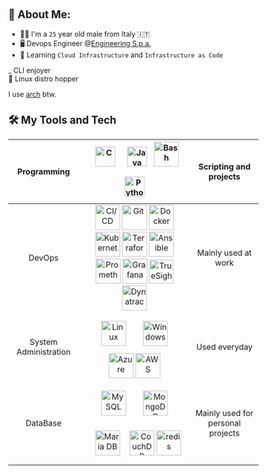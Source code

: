 ## 🦆 About Me:

- 👦🏼 I'm a `25` year old male from Italy 🇮🇹
- 🖥️ Devops Engineer @[Engineering S.p.a.](https://www.eng.it/)
- 📖 Learning `Cloud Infrastructure` and `Infrastructure as Code`

 \_ CLI enjoyer <br>
 🐧 Linux distro hopper

I use [arch](https://archlinux.org/) btw.

## 🛠️ My Tools and Tech

<!--
List hell. Be my guest, I will explain absolutely nothing
-->

| Programming |    <a href="https://en.wikipedia.org/wiki/C_(programming_language)" title="C"><img style="margin: 10px" src="https://profilinator.rishav.dev/skills-assets/c-original.svg" alt="C" height="40" /></a> <a href="https://www.java.com/" title="Java"><img style="margin: 10px" src="https://profilinator.rishav.dev/skills-assets/java-original-wordmark.svg" alt="Java" height="40" /></a> <a href="https://www.gnu.org/software/bash/" title="Bash"><img style="margin: 15 px" src="https://user-images.githubusercontent.com/25181517/192158606-7c2ef6bd-6e04-47cf-b5bc-da2797cb5bda.png" alt="Bash" height="50" /></a> <a href="https://www.python.org/" title="Python"><img style="margin: 10px" src="https://profilinator.rishav.dev/skills-assets/python-original.svg" alt="Python" height="40" /></a>    | Scripting and projects |
| :---------: | :-------------------------------------------------------------------------------------------------------------------------------------------------------------------------------------------------------------------------------------------------------------------------------------------------------------------------------------------------------------------------------------------------------------------------------------------------------------------------------------------------------------------------------------------------------------------------------------------------------------------------------------------------------------------------------------------------------------------------------------------------------------------------------------------------------------------------------------------------------------------------------------------------------------------------------------------------------------------------------------------------------------------------------------------: | :--------------------------------------------: |
|   DevOps    | <a href="https://www.redhat.com/en/topics/devops/what-is-ci-cd" title="CI/CD"><img style="margin: 15 px" src="https://user-images.githubusercontent.com/25181517/183868728-b2e11072-00a5-47e2-8a4e-4ebbb2b8c554.png" alt="CI/CD" height="50" /></a> <a href="https://git-scm.com/" title="Git"><img style="margin: 15 px" src="https://user-images.githubusercontent.com/25181517/192108372-f71d70ac-7ae6-4c0d-8395-51d8870c2ef0.png" alt="Git" height="50" /></a> <a href="https://www.docker.com/" title="Docker"><img style="margin: 15 px" src="https://user-images.githubusercontent.com/25181517/117207330-263ba280-adf4-11eb-9b97-0ac5b40bc3be.png" alt="Docker" height="50" /></a> <a href="https://kubernetes.io" title="Kubernetes"><img style="margin: 15 px" src="https://user-images.githubusercontent.com/25181517/182534006-037f08b5-8e7b-4e5f-96b6-5d2a5558fa85.png" alt="Kubernetes" height="50" /></a> <a href="https://www.terraform.io/" title="Terraform"><img style="margin: 15 px" src="https://user-images.githubusercontent.com/25181517/183345121-36788a6e-5462-424a-be67-af1ebeda79a2.png" alt="Terraform" height="50" /></a> <a href="https://www.ansible.com/" title="Ansible"><img src="https://cdn.jsdelivr.net/gh/devicons/devicon/icons/ansible/ansible-original.svg" alt='Ansible' height="50"/></a> <a href="https://prometheus.io/" title="Prometheus"><img style="margin: 15 px" src="https://user-images.githubusercontent.com/25181517/182534182-c510199a-7a4d-4084-96e3-e3db2251bbce.png" alt="Prometheus" height="50" /></a> <a href="https://grafana.com/" title="Grafana"><img style="margin: 15 px" src="https://user-images.githubusercontent.com/25181517/182534075-4962068b-4407-46c2-ac67-ddcb86af30cc.png" alt="Grafana" height="50" /></a> <a href="https://www.bmc.com/it-solutions/truesight.html" title="TrueSight"><img style="margin: 15 px" src="https://yt3.ggpht.com/a/AATXAJxbuTLEyKdd1oy1R9S0etakZt0Gg8T-ayW_eA=s900-c-k-c0xffffffff-no-rj-mo" alt="TrueSight" height="48" /></a> <a href="https://www.dynatrace.com/" title="Dynatrace"><img style="margin: 15 px" src="https://avatars.githubusercontent.com/u/6412311?s=200&v=4" alt="Dynatrace" height="50" /></a>  |         Mainly used at work          |
|  System Administration   |                                                                                                                                                                                                                                                                                                                     <a href="https://www.linux.com/" title="Linux"><img style="margin: 15px" src="https://profilinator.rishav.dev/skills-assets/linux-original.svg" alt="Linux" height="50" /></a> <a href="https://www.microsoft.com/en-us/windows" title="Microsoft"><img style="margin: 15px" src="https://user-images.githubusercontent.com/25181517/186884150-05e9ff6d-340e-4802-9533-2c3f02363ee3.png" alt="Windows" height="50" /></a> <a href="https://portal.azure.com/" title="Azure"><img style="margin: 15 px" src="https://user-images.githubusercontent.com/25181517/183911544-95ad6ba7-09bf-4040-ac44-0adafedb9616.png" alt="Azure" height="50" /></a> <a href="https://aws.amazon.com/" title="AWS"><img style="margin: 15 px" src="https://user-images.githubusercontent.com/25181517/183896132-54262f2e-6d98-41e3-8888-e40ab5a17326.png" alt="AWS" height="50" /></a>                                                                                                                                                                                                                                                                                                               |                  Used everyday                 |
|  DataBase   |                                                                                                                                                                                                                                                                                                                      <a href="https://www.mysql.com/" title="MySQL"><img style="margin: 15px" src="https://profilinator.rishav.dev/skills-assets/mysql-original-wordmark.svg" alt="MySQL" height="50" /></a> <a href="https://www.mongodb.com" title="MongoDB"><img style="margin: 15px" src="https://profilinator.rishav.dev/skills-assets/mongodb-original-wordmark.svg" alt="MongoDB" height="50" /></a> <a href="https://mariadb.org/" title="MariaDB"><img style="margin: 15px" src="https://profilinator.rishav.dev/skills-assets/mariadb.png" alt="Maria DB" height="50" /></a> <a href="https://couchdb.apache.org/" title="CouhDB"><img style="margin: 15 px" src="https://user-images.githubusercontent.com/25181517/188324073-16ec2fcc-e7d5-401a-9dbf-7c26f23c325f.png" alt="CouchDB" height="50" /></a> <a href="https://redis.io/" title="Redis"><img style="margin: 15 px" src="https://user-images.githubusercontent.com/25181517/182884894-d3fa6ee0-f2b4-4960-9961-64740f533f2a.png" alt="redis" height="50" /></a>                                                                                                                                                                                                                                                                                                                    |                  Mainly used for personal projects                 |
